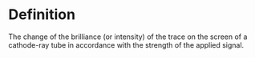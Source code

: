 # Definition

The change of the brilliance (or intensity) of the trace on the screen
of a cathode-ray tube in accordance with the strength of the applied
signal.

